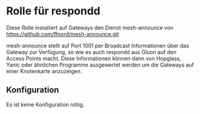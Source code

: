 # Rolle für respondd

Diese Rolle installiert auf Gateways den Dienst mesh-announce von https://github.com/ffnord/mesh-announce.git

mesh-announce stellt auf Port 1001 per Broadcast Informationen über das Gateway zur Verfügung, so wie es auch respondd aus Gluon auf den Access Points macht.
Diese Informationen können dann von Hopglass, Yanic oder ähnlichen Programme ausgewertet werden um die Gateways auf einer Knotenkarte anzuzeigen.

## Konfiguration
Es ist keine Konfiguration nötig.
